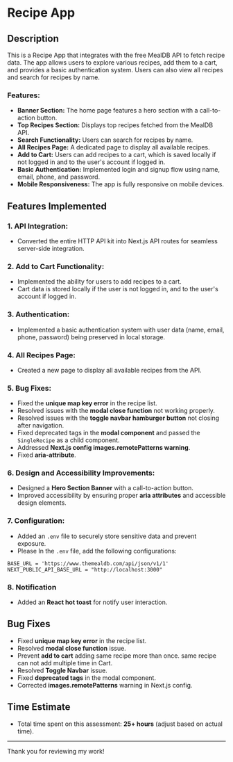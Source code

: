 # Recipe App

## Description

This is a Recipe App that integrates with the free MealDB API to fetch recipe data. The app allows users to explore various recipes, add them to a cart, and provides a basic authentication system. Users can also view all recipes and search for recipes by name.

### Features:

- **Banner Section:** The home page features a hero section with a call-to-action button.
- **Top Recipes Section:** Displays top recipes fetched from the MealDB API.
- **Search Functionality:** Users can search for recipes by name.
- **All Recipes Page:** A dedicated page to display all available recipes.
- **Add to Cart:** Users can add recipes to a cart, which is saved locally if not logged in and to the user's account if logged in.
- **Basic Authentication:** Implemented login and signup flow using name, email, phone, and password.
- **Mobile Responsiveness:** The app is fully responsive on mobile devices.

## Features Implemented

### 1. **API Integration:**

- Converted the entire HTTP API kit into Next.js API routes for seamless server-side integration.

### 2. **Add to Cart Functionality:**

- Implemented the ability for users to add recipes to a cart.
- Cart data is stored locally if the user is not logged in, and to the user's account if logged in.

### 3. **Authentication:**

- Implemented a basic authentication system with user data (name, email, phone, password) being preserved in local storage.

### 4. **All Recipes Page:**

- Created a new page to display all available recipes from the API.

### 5. **Bug Fixes:**
   - Fixed the **unique map key error** in the recipe list.
   - Resolved issues with the **modal close function** not working properly.
   - Resolved issues with the **toggle navbar hamburger button** not closing after navigation.
   - Fixed deprecated tags in the **modal component** and passed the `SingleRecipe` as a child component.
   - Addressed **Next.js config images.remotePatterns warning**.
   - Fixed **aria-attribute**.

### 6. **Design and Accessibility Improvements:**

- Designed a **Hero Section Banner** with a call-to-action button.
- Improved accessibility by ensuring proper **aria attributes** and accessible design elements.

### 7. **Configuration:**

- Added an `.env` file to securely store sensitive data and prevent exposure.
- Please In the `.env` file, add the following configurations:

```plaintext
BASE_URL = 'https://www.themealdb.com/api/json/v1/1'
NEXT_PUBLIC_API_BASE_URL = "http://localhost:3000"
```
### 8. **Notification**

- Added an **React hot toast** for notify user interaction.

## Bug Fixes

- Fixed **unique map key error** in the recipe list.
- Resolved **modal close function** issue.
- Prevent **add to cart** adding same recipe more than once. same recipe can not add multiple time in Cart.
- Resolved **Toggle Navbar** issue.
- Fixed **deprecated tags** in the modal component.
- Corrected **images.remotePatterns** warning in Next.js config.

## Time Estimate

- Total time spent on this assessment: **25+ hours** (adjust based on actual time).

---

Thank you for reviewing my work!
